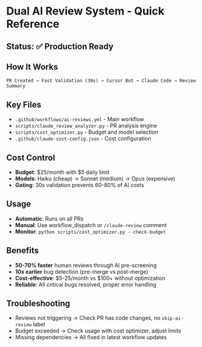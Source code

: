 # Dual AI Review System - Quick Reference

## Status: ✅ Production Ready

## How It Works
```
PR Created → Fast Validation (30s) → Cursor Bot → Claude Code → Review Summary
```

## Key Files
- `.github/workflows/ai-reviews.yml` - Main workflow
- `scripts/claude_review_analyzer.py` - PR analysis engine
- `scripts/cost_optimizer.py` - Budget and model selection
- `.github/claude-cost-config.json` - Cost configuration

## Cost Control
- **Budget**: $25/month with $5 daily limit
- **Models**: Haiku (cheap) → Sonnet (medium) → Opus (expensive)
- **Gating**: 30s validation prevents 60-80% of AI costs

## Usage
- **Automatic**: Runs on all PRs
- **Manual**: Use workflow_dispatch or `/claude-review` comment
- **Monitor**: `python scripts/cost_optimizer.py --check-budget`

## Benefits
- **50-70% faster** human reviews through AI pre-screening
- **10x earlier** bug detection (pre-merge vs post-merge)
- **Cost-effective**: $5-25/month vs $100+ without optimization
- **Reliable**: All critical bugs resolved, proper error handling

## Troubleshooting
- Reviews not triggering → Check PR has code changes, no `skip-ai-review` label
- Budget exceeded → Check usage with cost optimizer, adjust limits
- Missing dependencies → All fixed in latest workflow updates